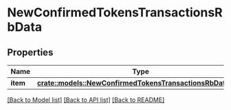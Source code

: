 # NewConfirmedTokensTransactionsRbData

## Properties

Name | Type | Description | Notes
------------ | ------------- | ------------- | -------------
**item** | [**crate::models::NewConfirmedTokensTransactionsRbDataItem**](NewConfirmedTokensTransactionsRB_data_item.md) |  | 

[[Back to Model list]](../README.md#documentation-for-models) [[Back to API list]](../README.md#documentation-for-api-endpoints) [[Back to README]](../README.md)


